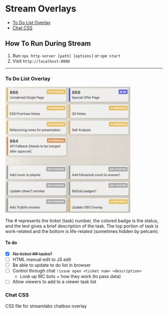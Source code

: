 # Stream Overlays

- [To Do List Overlay](#to-do-list-overlay)
- [Chat CSS](#chat-css)

## How To Run During Stream

1. Run `npx http-server [path] [options]` or  `npm start`
2. Visit `http://localhost:8080`

---

### To Do List Overlay

<img src="img/to-do-list.png" width="400">

The # represents the ticket (task) number, the colored badge is the status, and the text gives a brief description of the task. The top portion of task is work-related and the bottom is life-related (sometimes hidden by petcam).

#### To do

- [x] ~~No ticket ## tasks?~~
- [ ] HTML manual edit to JS edit
- [ ] Be able to update to do list in browser
- [ ] Control through chat `!issue open <ticket num> <description>`
  - Look up IRC bots + how they work (to pass data)
- [ ] Allow viewers to add to a viewer task list

### Chat CSS

CSS file for streamlabs chatbox overlay